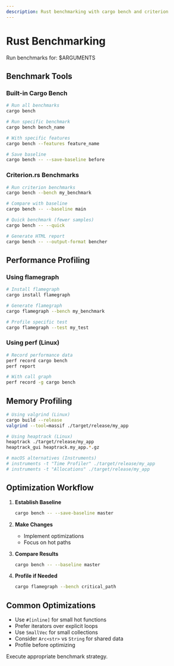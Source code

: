 ```yaml
---
description: Rust benchmarking with cargo bench and criterion
---
```


# Rust Benchmarking

Run benchmarks for: $ARGUMENTS

## Benchmark Tools

### Built-in Cargo Bench
```bash
# Run all benchmarks
cargo bench

# Run specific benchmark
cargo bench bench_name

# With specific features
cargo bench --features feature_name

# Save baseline
cargo bench -- --save-baseline before
```

### Criterion.rs Benchmarks
```bash
# Run criterion benchmarks
cargo bench --bench my_benchmark

# Compare with baseline
cargo bench -- --baseline main

# Quick benchmark (fewer samples)
cargo bench -- --quick

# Generate HTML report
cargo bench -- --output-format bencher
```

## Performance Profiling

### Using flamegraph
```bash
# Install flamegraph
cargo install flamegraph

# Generate flamegraph
cargo flamegraph --bench my_benchmark

# Profile specific test
cargo flamegraph --test my_test
```

### Using perf (Linux)
```bash
# Record performance data
perf record cargo bench
perf report

# With call graph
perf record -g cargo bench
```

## Memory Profiling

```bash
# Using valgrind (Linux)
cargo build --release
valgrind --tool=massif ./target/release/my_app

# Using heaptrack (Linux)
heaptrack ./target/release/my_app
heaptrack_gui heaptrack.my_app.*.gz

# macOS alternatives (Instruments)
# instruments -t "Time Profiler" ./target/release/my_app
# instruments -t "Allocations" ./target/release/my_app
```

## Optimization Workflow

1. **Establish Baseline**
   ```bash
   cargo bench -- --save-baseline master
   ```

2. **Make Changes**
   - Implement optimizations
   - Focus on hot paths

3. **Compare Results**
   ```bash
   cargo bench -- --baseline master
   ```

4. **Profile if Needed**
   ```bash
   cargo flamegraph --bench critical_path
   ```

## Common Optimizations

- Use `#[inline]` for small hot functions
- Prefer iterators over explicit loops
- Use `SmallVec` for small collections
- Consider `Arc<str>` vs `String` for shared data
- Profile before optimizing

Execute appropriate benchmark strategy.